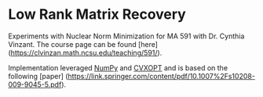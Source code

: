# Low Rank Matrix Recovery
Experiments with Nuclear Norm Minimization for MA 591 with Dr. Cynthia Vinzant. The course page can be found [here] (https://clvinzan.math.ncsu.edu/teaching/591/).

Implementation leveraged [NumPy](https://www.numpy.org/) and [CVXOPT](https://cvxopt.org/) and is based on the following [paper] (https://link.springer.com/content/pdf/10.1007%2Fs10208-009-9045-5.pdf).
